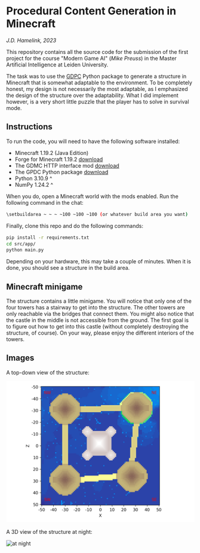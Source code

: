 # Procedural Content Generation in Minecraft

_J.D. Hamelink, 2023_

This repository contains all the source code for the submission of the first project for the course "Modern Game AI" (_Mike Preuss_) in the Master Artificial Intelligence at Leiden University.

The task was to use the [GDPC](https://pypi.org/project/gdpc/) Python package to generate a structure in Minecraft that is somewhat adaptable to the environment.
To be completely honest, my design is not necessarily the most adaptable, as I emphasized the design of the structure over the adaptability.
What I did implement however, is a very short little puzzle that the player has to solve in survival mode.

## Instructions

To run the code, you will need to have the following software installed:

- Minecraft 1.19.2 (Java Edition)
- Forge for Minecraft 1.19.2 [download](https://files.minecraftforge.net/net/minecraftforge/forge/index_1.19.2.html)
- The GDMC HTTP interface mod [download](https://github.com/Niels-NTG/gdmc_http_interface/releases/tag/v1.0.0)
- The GPDC Python package [download](https://github.com/avdstaaij/gdpc)
- Python 3.10.9 ^
- NumPy 1.24.2 ^

When you do, open a Minecraft world with the mods enabled.
Run the following command in the chat:

```bash
\setbuildarea ~ ~ ~ ~100 ~100 ~100 (or whatever build area you want)
```

Finally, clone this repo and do the following commands:

```bash
pip install -r requirements.txt
cd src/app/
python main.py
```

Depending on your hardware, this may take a couple of minutes.
When it is done, you should see a structure in the build area.

## Minecraft minigame

The structure contains a little minigame.
You will notice that only one of the four towers has a stairway to get into the structure.
The other towers are only reachable via the bridges that connect them.
You might also notice that the castle in the middle is not accessible from the ground.
The first goal is to figure out how to get into this castle (without completely destroying the structure, of course).
On your way, please enjoy the different interiors of the towers.

## Images

A top-down view of the structure:

![overview](./overview.png)

A 3D view of the structure at night:

![at night](./night.png)
